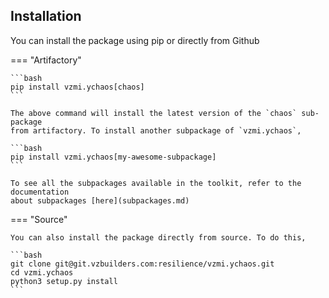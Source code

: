 

## Installation

You can install the package using pip or directly from Github

=== "Artifactory"

    ```bash
    pip install vzmi.ychaos[chaos]
    ```
    
    The above command will install the latest version of the `chaos` sub-package
    from artifactory. To install another subpackage of `vzmi.ychaos`, 
    
    ```bash
    pip install vzmi.ychaos[my-awesome-subpackage]
    ```
    
    To see all the subpackages available in the toolkit, refer to the documentation
    about subpackages [here](subpackages.md)
   
=== "Source"

    You can also install the package directly from source. To do this,
    
    ```bash
    git clone git@git.vzbuilders.com:resilience/vzmi.ychaos.git
    cd vzmi.ychaos
    python3 setup.py install
    ```

